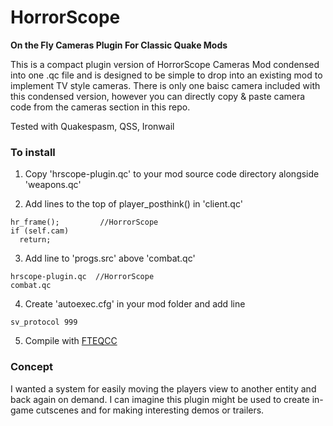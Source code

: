 # HorrorScope  
**On the Fly Cameras Plugin For Classic Quake Mods**

This is a compact plugin version of HorrorScope Cameras Mod condensed into one .qc file and is designed to be simple to drop 
into an existing mod to implement TV style cameras.
There is only one baisc camera included with this condensed version, however you can directly copy & paste camera code from the cameras section in this repo.
 
Tested with Quakespasm, QSS, Ironwail

### To install
1. Copy 'hrscope-plugin.qc' to your mod source code directory alongside 'weapons.qc'

2. Add lines to the top of player_posthink() in 'client.qc'
```
hr_frame();    		//HorrorScope	 
if (self.cam)
  return;
```

3. Add line to 'progs.src' above 'combat.qc'
```
hrscope-plugin.qc  //HorrorScope
combat.qc  
```

4. Create 'autoexec.cfg' in your mod folder and add line  
```
sv_protocol 999
```

5. Compile with [FTEQCC](https://fte.triptohell.info/downloads)


### Concept
I wanted a system for easily moving the players view to another entity and back again on demand.
I can imagine this plugin might be used to create in-game cutscenes and for making interesting demos or trailers.

